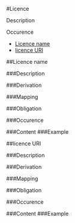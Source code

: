 #Licence

Description

Occurence

- [Licence name](#licence-name-1)
- [licence URI](#licence-uri-1)


##Licence name 

###Description
 

###Derivation


###Mapping
 

###Obligation	
 

###Occurence	


###Content 
###Example

##licence URI  

###Description
 

###Derivation


###Mapping
 

###Obligation	
 

###Occurence	


###Content 
###Example
